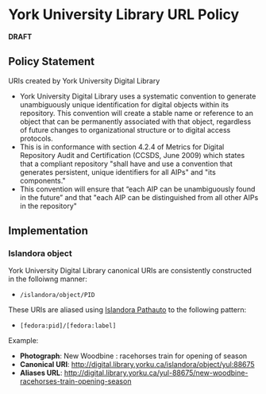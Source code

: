 # York University Library URL Policy

**DRAFT**

## Policy Statement

URIs created by York University Digital Library

* York University Digital Library uses a systematic convention to generate unambiguously unique identification for digital objects within its repository. This convention will create a stable name or reference to an object that can be permanently associated with that object, regardless of future changes to organizational structure or to digital access protocols.
* This is in conformance with section 4.2.4 of Metrics for Digital Repository Audit and Certification (CCSDS, June 2009) which states that a compliant repository "shall have and use a convention that generates persistent, unique identifiers for all AIPs" and "its components."
* This convention will ensure that “each AIP can be unambiguously found in the future” and that "each AIP can be distinguished from all other AIPs in the repository"

## Implementation

### Islandora object

York University Digital Library canonical URIs are consistently constructed in the folloiwng manner:

* `/islandora/object/PID`

These URIs are aliased using [Islandora Pathauto](https://github.com/rosiel/islandora_pathauto) to the following pattern:

* `[fedora:pid]/[fedora:label]`

Example:

* **Photograph**: New Woodbine : racehorses train for opening of season
* **Canonical URI**: http://digital.library.yorku.ca/islandora/object/yul:88675
* **Aliases URL**: http://digital.library.yorku.ca/yul-88675/new-woodbine-racehorses-train-opening-season
